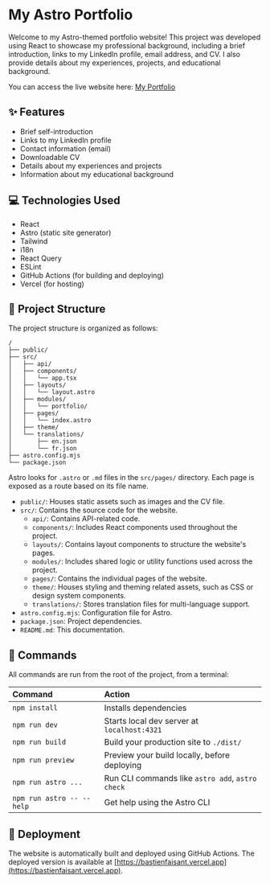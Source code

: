 # My Astro Portfolio

Welcome to my Astro-themed portfolio website! This project was developed using React to showcase my professional background, including a brief introduction, links to my LinkedIn profile, email address, and CV. I also provide details about my experiences, projects, and educational background.

You can access the live website here: [My Portfolio](https://bastienfaisant.vercel.app)

## ✨ Features
- Brief self-introduction
- Links to my LinkedIn profile
- Contact information (email)
- Downloadable CV
- Details about my experiences and projects
- Information about my educational background

## 💻 Technologies Used
- React
- Astro (static site generator)
- Tailwind
- i18n
- React Query
- ESLint
- GitHub Actions (for building and deploying)
- Vercel (for hosting)

## 📁 Project Structure

The project structure is organized as follows:

```text
/
├── public/
├── src/
│   ├── api/
│   ├── components/
│   │   └── app.tsx
│   ├── layouts/
│   │   └── layout.astro
│   ├── modules/
│   │   └── portfolio/
│   ├── pages/
│   │   └── index.astro
│   ├── theme/
│   └── translations/
│       ├── en.json
│       └── fr.json
├── astro.config.mjs
└── package.json
```
Astro looks for `.astro` or `.md` files in the `src/pages/` directory. Each page is exposed as a route based on its file name.
- `public/`: Houses static assets such as images and the CV file.
- `src/`: Contains the source code for the website.
  - `api/`: Contains API-related code.
  - `components/`: Includes React components used throughout the project.
  - `layouts/`: Contains layout components to structure the website's pages.
  - `modules/`: Includes shared logic or utility functions used across the project.
  - `pages/`: Contains the individual pages of the website.
  - `theme/`: Houses styling and theming related assets, such as CSS or design system components.
  - `translations/`: Stores translation files for multi-language support.
- `astro.config.mjs`: Configuration file for Astro.
- `package.json`: Project dependencies.
- `README.md`: This documentation.

## 🧞 Commands

All commands are run from the root of the project, from a terminal:

| Command                   | Action                                                     |
| :------------------------ | :--------------------------------------------------------- |
| `npm install`             | Installs dependencies                                      |
| `npm run dev`             | Starts local dev server at `localhost:4321`      |
| `npm run build`           | Build your production site to `./dist/`                    |
| `npm run preview`         | Preview your build locally, before deploying               |
| `npm run astro ...`       | Run CLI commands like `astro add`, `astro check`           |
| `npm run astro -- --help` | Get help using the Astro CLI                               |

## 🚀 Deployment

The website is automatically built and deployed using GitHub Actions. The deployed version is available at [https://bastienfaisant.vercel.app](https://bastienfaisant.vercel.app).
